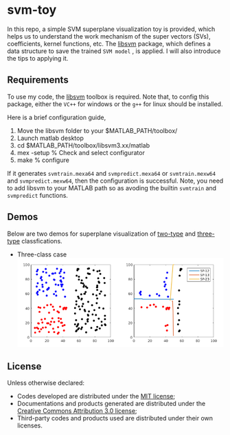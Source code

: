 # svm-toy
In this repo, a simple SVM superplane visualization toy is provided, which helps us to understand the work mechanism of the super vectors (SVs), coefficients, kernel functions, etc. The [libsvm](https://www.csie.ntu.edu.tw/~cjlin/libsvm/) package, which defines a data structure to save the trained `SVM model`
, is applied. I will also introduce the tips to applying it.

## Requirements
To use my code, the [libsvm](https://www.csie.ntu.edu.tw/~cjlin/libsvm/) toolbox is required. Note that, to config this package, either the `VC++` for windows or the `g++` for linux should be installed.

Here is a brief configuration guide,
1. Move the libsvm folder to your $MATLAB_PATH/toolbox/
2. Launch matlab desktop
3. cd $MATLAB_PATH/toolbox/libsvm3.xx/matlab
4. mex -setup % Check and select configurator
5. make % configure 

If it generates `svmtrain.mexa64` and `svmpredict.mexa64` or `svmtrain.mexw64` and `svmpredict.mexw64`, then the configuration is successful. Note, you need to add libsvm to your MATLAB path so as avoding the builtin `svmtrain` and `svmpredict` functions.

## Demos
Below are two demos for superplane visualization of [two-type]() and [three-type](https://github.com/myinxd/svm-toy/blob/master/demos/DrawSepLine3C.m) classfications.

- Three-class case
![3C](https://github.com/myinxd/svm-toy/blob/master/images/fig_3c.png?raw=true)

## License
Unless otherwise declared:

- Codes developed are distributed under the [MIT license](https://opensource.org/licenses/mit-license.php);
- Documentations and products generated are distributed under the [Creative Commons Attribution 3.0 license](https://creativecommons.org/licenses/by/3.0/us/deed.en_US);
- Third-party codes and products used are distributed under their own licenses.
